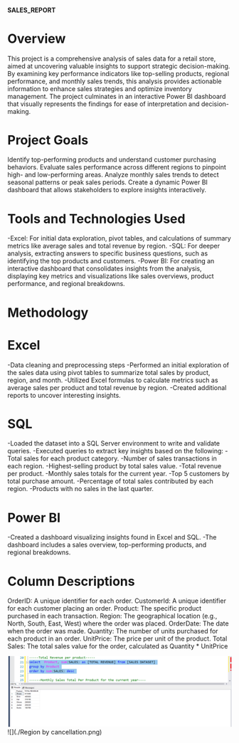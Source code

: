 #### SALES_REPORT

# Overview
 This project is a comprehensive analysis of sales data for a retail store, aimed at uncovering valuable insights to support strategic decision-making. By examining key performance indicators like top-selling products, regional performance, and monthly sales trends, this analysis provides actionable information to enhance sales strategies and optimize inventory management. The project culminates in an interactive Power BI dashboard that visually represents the findings for ease of interpretation and decision-making.
 
# Project Goals
Identify top-performing products and understand customer purchasing behaviors.
Evaluate sales performance across different regions to pinpoint high- and low-performing areas.
Analyze monthly sales trends to detect seasonal patterns or peak sales periods.
Create a dynamic Power BI dashboard that allows stakeholders to explore insights interactively.
# Tools and Technologies Used
-Excel: For initial data exploration, pivot tables, and calculations of summary metrics like average sales and total revenue by region.
-SQL: For deeper analysis,  extracting answers to specific business questions, such as identifying the top products and customers.
-Power BI: For creating an interactive dashboard that consolidates insights from the analysis, displaying key metrics and visualizations like sales overviews, product performance, and regional breakdowns.
# Methodology
# Excel
-Data cleaning and preprocessing steps
-Performed an initial exploration of the sales data using pivot tables to summarize total sales by product, region, and month.
-Utilized Excel formulas to calculate metrics such as average sales per product and total revenue by region.
-Created additional reports to uncover interesting insights.
# SQL
-Loaded the dataset into a SQL Server environment to write and validate queries.
-Executed queries to extract key insights based on the following:
-Total sales for each product category.
-Number of sales transactions in each region.
-Highest-selling product by total sales value.
-Total revenue per product.
-Monthly sales totals for the current year.
-Top 5 customers by total purchase amount.
-Percentage of total sales contributed by each region.
-Products with no sales in the last quarter.
# Power BI
-Created a dashboard visualizing insights found in Excel and SQL.
-The dashboard includes a sales overview, top-performing products, and regional breakdowns.
# Column Descriptions 
OrderID: A unique identifier for each order.
CustomerId: A unique identifier for each customer placing an order.
Product: The specific product purchased in each transaction.
Region: The geographical location (e.g., North, South, East, West) where the order was placed.
OrderDate: The date when the order was made.
Quantity: The number of units purchased for each product in an order.
UnitPrice: The price per unit of the product.
Total Sales: The total sales value for the order, calculated as Quantity * UnitPrice

![Screenshot 2024-10-18 060947](https://github.com/FeyiiTheAnalyst/LITA_CAPSTONE_PROJECT/blob/main/REVENUE%20BY%20PRODUCT.png)
![](./Region by cancellation.png)
